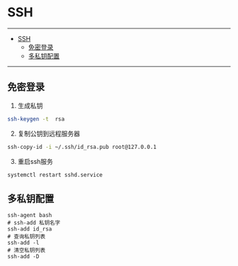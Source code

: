 # SSH

------

- [SSH](#ssh)
  - [免密登录](#免密登录)
  - [多私钥配置](#多私钥配置)

------

## 免密登录

1. 生成私钥

``` sh
ssh-keygen -t  rsa
```

2. 复制公钥到远程服务器

``` sh
ssh-copy-id -i ~/.ssh/id_rsa.pub root@127.0.0.1
```

3. 重启ssh服务
``` sh
systemctl restart sshd.service
```


## 多私钥配置

```
ssh-agent bash
# ssh-add 私钥名字
ssh-add id_rsa 
# 查询私钥列表
ssh-add -l
# 清空私钥列表
ssh-add -D
```
